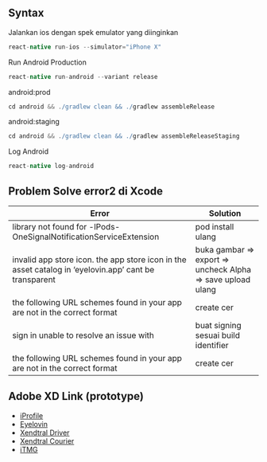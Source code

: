 ## Syntax

Jalankan ios dengan spek emulator yang diinginkan
```groovy
react-native run-ios --simulator="iPhone X"
```
Run Android Production
```groovy
react-native run-android --variant release
```
android:prod
```groovy
cd android && ./gradlew clean && ./gradlew assembleRelease
```
android:staging
```groovy
cd android && ./gradlew clean && ./gradlew assembleReleaseStaging
```
Log Android
```groovy
react-native log-android
```

## Problem Solve error2 di Xcode
| Error   |      Solution      |
|----------|-------------|
|library not found for -lPods-OneSignalNotificationServiceExtension|pod install ulang|
|invalid app store icon. the app store icon in the asset catalog in ‘eyelovin.app’ cant be transparent|buka gambar => export => uncheck Alpha => save upload ulang|
|the following URL schemes found in your app are not in the correct format|create cer|
|sign in unable to resolve an issue with|buat signing sesuai build identifier|
|the following URL schemes found in your app are not in the correct format|create cer|

## Adobe XD Link (prototype)
- [iProfile](https://xd.adobe.com/view/cf084c89-e2c2-4947-8e91-8b59e7c5330c-9a5b/)
- [Eyelovin](https://xd.adobe.com/view/e2cf2909-1097-4afd-59ec-339c3befed65-94fe/)
- [Xendtral Driver](https://xd.adobe.com/view/166870d3-bb3b-467d-be65-6c46a747d5af-433b/)
- [Xendtral Courier](https://xd.adobe.com/view/38a4c160-4014-415e-7d2c-64737ee70287-4e95/screen/4145b585-3bda-4aab-aa5f-e3471921181f/?fullscreen)
- [iTMG](https://xd.adobe.com/view/bd0ad450-c87c-4a3e-469c-b446d10c2a96-cb3b/)
